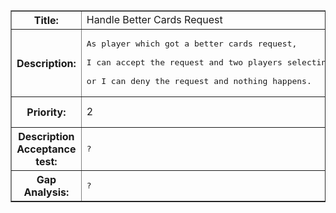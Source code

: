 <table border='1'>
<tr>
<blockquote><th>Title:</th>
<td>Handle Better Cards Request</td>
</tr>
<tr>
<th>Description:</th>
<td><pre>As player which got a better cards request,<br>
I can accept the request and two players selecting suit/value get new cards dealt,<br>
or I can deny the request and nothing happens.</pre></td>
</tr>
<tr>
<th>Priority:</th>
<td>2</td>
</blockquote><blockquote><th>Est. time:</th>
<blockquote><td>3</td>
<th>Acutal time:</th>
<td>-</td>
</tr>
<tr>
<th>Description Acceptance test:</th>
<td><pre>?</pre></td>
</tr>
<tr>
<th>Gap Analysis:</th>
<td><pre>?</pre></td>
</tr>
</table>